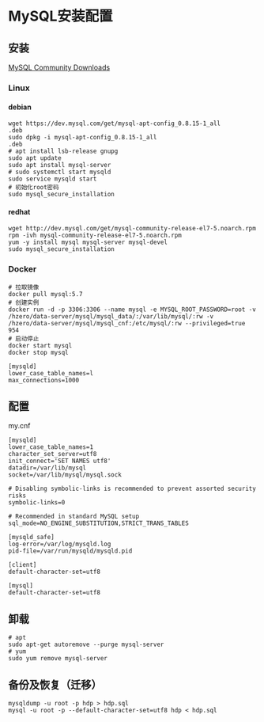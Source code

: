 # MySQL安装配置

## 安装

[MySQL Community Downloads](https://dev.mysql.com/downloads/)

### Linux

#### debian

```shell
wget https://dev.mysql.com/get/mysql-apt-config_0.8.15-1_all
.deb
sudo dpkg -i mysql-apt-config_0.8.15-1_all
.deb
# apt install lsb-release gnupg
sudo apt update
sudo apt install mysql-server
# sudo systemctl start mysqld
sudo service mysqld start
# 初始化root密码
sudo mysql_secure_installation
```

#### redhat

```shell
wget http://dev.mysql.com/get/mysql-community-release-el7-5.noarch.rpm 
rpm -ivh mysql-community-release-el7-5.noarch.rpm
yum -y install mysql mysql-server mysql-devel
sudo mysql_secure_installation
```

### Docker

```shell
# 拉取镜像
docker pull mysql:5.7
# 创建实例
docker run -d -p 3306:3306 --name mysql -e MYSQL_ROOT_PASSWORD=root -v /hzero/data-server/mysql/mysql_data/:/var/lib/mysql/:rw -v /hzero/data-server/mysql/mysql_cnf:/etc/mysql/:rw --privileged=true 954
# 启动停止
docker start mysql
docker stop mysql
```

```
[mysqld]
lower_case_table_names=l
max_connections=1000
```

## 配置

my.cnf

```properties
[mysqld]
lower_case_table_names=1
character_set_server=utf8
init_connect='SET NAMES utf8'
datadir=/var/lib/mysql
socket=/var/lib/mysql/mysql.sock

# Disabling symbolic-links is recommended to prevent assorted security risks
symbolic-links=0

# Recommended in standard MySQL setup
sql_mode=NO_ENGINE_SUBSTITUTION,STRICT_TRANS_TABLES 

[mysqld_safe]
log-error=/var/log/mysqld.log
pid-file=/var/run/mysqld/mysqld.pid

[client]
default-character-set=utf8

[mysql]
default-character-set=utf8
```

## 卸载

```shell
# apt
sudo apt-get autoremove --purge mysql-server
# yum
sudo yum remove mysql-server
```

## 备份及恢复（迁移）

```shell
mysqldump -u root -p hdp > hdp.sql
mysql -u root -p --default-character-set=utf8 hdp < hdp.sql
```

